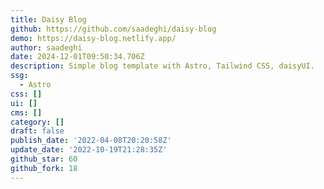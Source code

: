 ```yaml
---
title: Daisy Blog
github: https://github.com/saadeghi/daisy-blog
demo: https://daisy-blog.netlify.app/
author: saadeghi
date: 2024-12-01T09:50:34.706Z
description: Simple blog template with Astro, Tailwind CSS, daisyUI.
ssg:
  - Astro
css: []
ui: []
cms: []
category: []
draft: false
publish_date: '2022-04-08T20:20:58Z'
update_date: '2022-10-19T21:28:35Z'
github_star: 60
github_fork: 18
---
```

